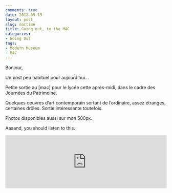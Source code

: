 ```yaml
---
comments: true
date: 2012-09-15
layout: post
slug: mactime
title: Going out, to the MAC
categories: 
- Going Out
tags: 
- Modern Museum
- MAC
---
```

<!-- PHOTO ONE -->
<!-- PHOTO TWO -->
<!-- PHOTO THREE -->
<!-- PHOTO 4 -->
<!-- PHOTO 5 -->
<!-- PHOTO 6 -->
<!-- PHOTO 7 -->
<!-- PHOTO 8 -->

Bonjour,

Un post peu habituel pour aujourd’hui…

Petite sortie au [mac] pour le lycée cette après-midi, dans le cadre des Journées du Patrimoine.

Quelques oeuvres d’art contemporain sortant de l’ordinaire, assez étranges, certaines drôles. Sortie intéressante toutefois.

Photos disponibles aussi sur mon 500px.

Aaaand, you should listen to this.

<iframe frameborder="no" height="166" scrolling="no" src="http://w.soundcloud.com/player/?url=http%3A%2F%2Fapi.soundcloud.com%2Ftracks%2F309007&amp;auto_play=false&amp;show_artwork=true&amp;color=004d36" width="100%"></iframe>